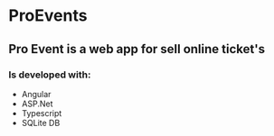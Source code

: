 # ProEvents
## Pro Event is a web app for sell online ticket's
### Is developed with:
- Angular
- ASP.Net
- Typescript
- SQLite DB
